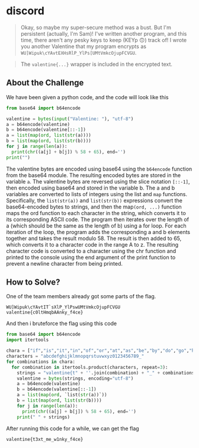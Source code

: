 # discord
> Okay, so maybe my super-secure method was a bust. But I'm persistent (actually, I'm Sam)! I've written another program, and this time, there aren't any pesky keys to keep (KEYp 🙃) track of! I wrote you another Valentine that my program encrypts as `WU]Wipuk\cYAvtEXHsRlP_YlPs[UMtVmkcOjupFCVGU`.

> The `valentine{...}` wrapper is included in the encrypted text.

## About the Challenge
We have been given a python code, and the code will look like this
```python
from base64 import b64encode

valentine = bytes(input("Valentine: "), "utf-8")
a = b64encode(valentine)
b = b64encode(valentine[::-1])
a = list(map(ord, list(str(a))))
b = list(map(ord, list(str(b))))
for j in range(len(a)):
  print(chr((a[j] + b[j]) % 58 + 65), end='')
print("")
```

The valentine bytes are encoded using base64 using the `b64encode` function from the base64 module. The resulting encoded bytes are stored in the variable `a`. The valentine bytes are reversed using the slice notation `[::-1]`, then encoded using base64 and stored in the variable b. The a and b variables are converted to lists of integers using the list and `map` functions. Specifically, the `list(str(a))` and `list(str(b))` expressions convert the base64-encoded bytes to strings, and then the map`(ord, ...)` function maps the ord function to each character in the string, which converts it to its corresponding ASCII code. The program then iterates over the length of a (which should be the same as the length of b) using a for loop. For each iteration of the loop, the program adds the corresponding a and b elements together and takes the result modulo 58. The result is then added to 65, which converts it to a character code in the range A to z. The resulting character code is converted to a character using the chr function and printed to the console using the end argument of the print function to prevent a newline character from being printed.

## How to Solve?
One of the team members already got some parts of the flag.
```
WU]Wipuk\cYAvtIT`sXlP_YlPswUMtVmkcOjupFCVGU valentine{c0ltHmqbAAnky_f4ce}
```
And then i bruteforce the flag using this code

```python
from base64 import b64encode
import itertools

chara = ["if","is","it","in","of","or","at","as","be","by","do","go","he","me","my","no","oh","on","so","to","up","us","we"]
characters = "abcdefghijklmnopqrstuvwxyz0123456789_"
for combinations in chara:
  for combination in itertools.product(characters, repeat=3):
    strings = "valentine{t" + ''.join(combination) + "_" + combinations + "_w1nky_f4ce}"
    valentine = bytes(strings, encoding="utf-8")
    a = b64encode(valentine)
    b = b64encode(valentine[::-1])
    a = list(map(ord, `list(str(a))`))
    b = list(map(ord, list(str(b))))
    for j in range(len(a)):
      print(chr((a[j] + b[j]) % 58 + 65), end='')
    print(" " + strings)
```
After running this code for a while, we can get the flag
```
valentine{t3xt_me_w1nky_f4ce}
```